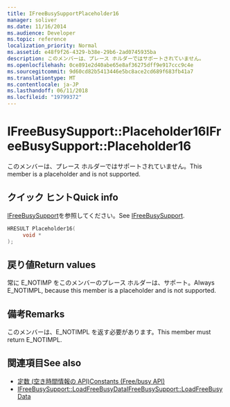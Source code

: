 ```yaml
---
title: IFreeBusySupportPlaceholder16
manager: soliver
ms.date: 11/16/2014
ms.audience: Developer
ms.topic: reference
localization_priority: Normal
ms.assetid: e48f9f26-4329-b38e-29b6-2ad0745935ba
description: このメンバーは、プレース ホルダーではサポートされていません。
ms.openlocfilehash: 0ce891e2d40abe65e8af36275dff9e917ccc9c4e
ms.sourcegitcommit: 9d60cd82b5413446e5bc8ace2cd689f683fb41a7
ms.translationtype: MT
ms.contentlocale: ja-JP
ms.lasthandoff: 06/11/2018
ms.locfileid: "19799372"
---
```

# <a name="ifreebusysupportplaceholder16"></a><span data-ttu-id="597e3-103">IFreeBusySupport::Placeholder16</span><span class="sxs-lookup"><span data-stu-id="597e3-103">IFreeBusySupport::Placeholder16</span></span>

<span data-ttu-id="597e3-104">このメンバーは、プレース ホルダーではサポートされていません。</span><span class="sxs-lookup"><span data-stu-id="597e3-104">This member is a placeholder and is not supported.</span></span>
  
## <a name="quick-info"></a><span data-ttu-id="597e3-105">クイック ヒント</span><span class="sxs-lookup"><span data-stu-id="597e3-105">Quick info</span></span>

<span data-ttu-id="597e3-106">[IFreeBusySupport](ifreebusysupport.md)を参照してください。</span><span class="sxs-lookup"><span data-stu-id="597e3-106">See [IFreeBusySupport](ifreebusysupport.md).</span></span>
  
```cpp
HRESULT Placeholder16( 
     void * 
);
```

## <a name="return-values"></a><span data-ttu-id="597e3-107">戻り値</span><span class="sxs-lookup"><span data-stu-id="597e3-107">Return values</span></span>

<span data-ttu-id="597e3-108">常に E_NOTIMP をこのメンバーのプレース ホルダーは、サポート。</span><span class="sxs-lookup"><span data-stu-id="597e3-108">Always E_NOTIMPL, because this member is a placeholder and is not supported.</span></span>
  
## <a name="remarks"></a><span data-ttu-id="597e3-109">備考</span><span class="sxs-lookup"><span data-stu-id="597e3-109">Remarks</span></span>

<span data-ttu-id="597e3-110">このメンバーは、E_NOTIMPL を返す必要があります。</span><span class="sxs-lookup"><span data-stu-id="597e3-110">This member must return E_NOTIMPL.</span></span>
  
## <a name="see-also"></a><span data-ttu-id="597e3-111">関連項目</span><span class="sxs-lookup"><span data-stu-id="597e3-111">See also</span></span>

- [<span data-ttu-id="597e3-112">定数 (空き時間情報の API)</span><span class="sxs-lookup"><span data-stu-id="597e3-112">Constants (Free/busy API)</span></span>](constants-free-busy-api.md)
- [<span data-ttu-id="597e3-113">IFreeBusySupport::LoadFreeBusyData</span><span class="sxs-lookup"><span data-stu-id="597e3-113">IFreeBusySupport::LoadFreeBusyData</span></span>](ifreebusysupport-loadfreebusydata.md)

